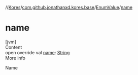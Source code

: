 //[Kores](../../index.md)/[com.github.jonathanxd.kores.base](../index.md)/[EnumValue](index.md)/[name](name.md)



# name  
[jvm]  
Content  
open override val [name](name.md): [String](https://kotlinlang.org/api/latest/jvm/stdlib/kotlin/-string/index.html)  
More info  


Name

  



